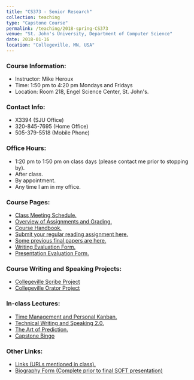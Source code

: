 ```yaml
---
title: "CS373 - Senior Research"
collection: teaching
type: "Capstone Course"
permalink: /teaching/2018-spring-CS373
venue: "St. John's University, Department of Computer Science"
date: 2018-01-16
location: "Collegeville, MN, USA"
---
```


### Course Information:
- Instructor: Mike Heroux
- Time: 1:50 pm to 4:20 pm Mondays and Fridays
- Location: Room 218, Engel Science Center, St. John's.

### Contact Info:
- X3394 (SJU Office)
- 320-845-7695 (Home Office)
- 505-379-5518 (Mobile Phone)

### Office Hours:
- 1:20 pm to 1:50 pm on class days (please contact me prior to stopping by).
- After class.
- By appointment.
- Any time I am in my office.
 
### Course Pages:
- [Class Meeting Schedule.](https://maherou.github.io/files/CS373/2018-Spring-Class-Meeting-Schedule)
- [Overview of Assignments and Grading.](https://maherou.github.io/files/CS373/Overview-of-Assignments-and-Grading)
- [Course Handbook.](https://maherou.github.io/files/CS373/CSCI373CourseHandbookFifteenthEdition.pdf)
- [Submit your regular reading assignment here.](https://goo.gl/forms/4Oia1ZMdgUGPWuC83)
- [Some previous final papers are here.](https://maherou.github.io/files/CS373/SamplePapers/SOTFPaperList)
- [Writing Evaluation Form.](https://maherou.github.io/files/CS373/CS373-Writing-Evaluation-Form)
- [Presentation Evaluation Form.]((https://maherou.github.io/files/CS373/CS373-Presentation-Evaluation-Form))

### Course Writing and Speaking Projects:
- [Collegeville Scribe Project](https://collegeville.github.io/Scribe)
- [Collegeville Orator Project](https://collegeville.github.io/Orator)

### In-class Lectures:
- [Time Management and Personal Kanban.](https://maherou.github.io/files/CS373/TimeManagement.pdf)
- [Technical Writing and Speaking 2.0.](https://maherou.github.io/files/CS373/TechWritingSpeaking2.0.pdf)
- [The Art of Prediction.](https://maherou.github.io/files/CS373/TheArtOfPrediction.pdf)
- [Capstone Bingo](https://maherou.github.io/files/CS373/Bingo/Capstone-Bingo)

### Other Links:
- [Links (URLs mentioned in class).](https://maherou.github.io/files/CS373/CS373-Links)
- [Biography Form (Complete prior to final SOFT presentation)](https://goo.gl/forms/GgD0Lv5nOvGxgNL23)
